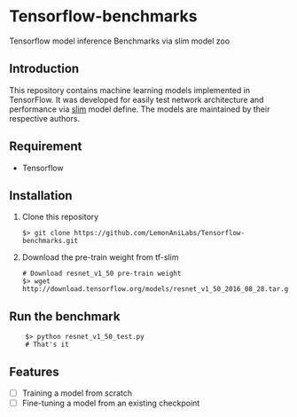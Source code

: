 # Tensorflow-benchmarks
Tensorflow model inference Benchmarks via slim model zoo

## Introduction
This repository contains machine learning models implemented in TensorFlow. It was developed for easily test network architecture and performance via [slim](https://github.com/tensorflow/models/tree/master/slim) model define. The models are maintained by their respective authors. 

## Requirement
- Tensorflow

## Installation
1. Clone this repository
    ```shell
    $> git clone https://github.com/LemonAniLabs/Tensorflow-benchmarks.git
    ```
2. Download the pre-train weight from tf-slim
    ```shell
    # Download resnet_v1_50 pre-train weight
    $> wget http://download.tensorflow.org/models/resnet_v1_50_2016_08_28.tar.gz
    ```
## Run the benchmark
```shell    
    $> python resnet_v1_50_test.py
    # That's it
```
## Features
- [ ] Training a model from scratch
- [ ] Fine-tuning a model from an existing checkpoint
